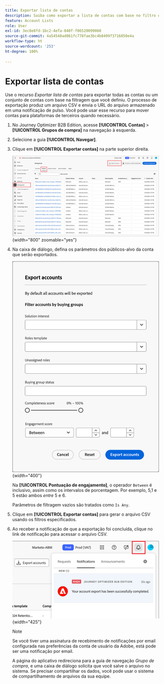 ```yaml
---
title: Exportar lista de contas
description: Saiba como exportar a lista de contas com base no filtro de grupos de compra.
feature: Account Lists
role: User
exl-id: 3ec8e8fd-1bc2-4efa-840f-f06520099060
source-git-commit: 4a54548ad061fc778fae3bc4b8499f3716850e4a
workflow-type: ht
source-wordcount: '253'
ht-degree: 100%

---
```


# Exportar lista de contas

Use o recurso _Exportar lista de contas_ para exportar todas as contas ou um conjunto de contas com base na filtragem que você definiu. O processo de exportação produz um arquivo CSV e envia o URL do arquivo armazenado em uma notificação de pulso. Você pode usar esse recurso para mover contas para plataformas de terceiros quando necessário.

1. No Journey Optimizer B2B Edition, acesse **[!UICONTROL Contas]** > **[!UICONTROL Grupos de compra]** na navegação à esquerda.

1. Selecione a guia **[!UICONTROL Navegar]**.

1. Clique em **[!UICONTROL Exportar contas]** na parte superior direita.

   ![Editar detalhes da conta](./assets/export-accounts.png){width="800" zoomable="yes"}

1. Na caixa de diálogo, defina os parâmetros dos públicos-alvo da conta que serão exportados.

   ![Especificar a filtragem de público-alvo da conta](./assets/export-accounts-dialog.png){width="400"}

   Na **[!UICONTROL Pontuação de engajamento]**, o operador `Between` é inclusivo, assim como os intervalos de porcentagem. Por exemplo, 5,1 e 5 estão ambos _entre_ 5 e 6.

   Parâmetros de filtragem vazios são tratados como `Is Any`.

1. Clique em **[!UICONTROL Exportar contas]** para gerar o arquivo CSV usando os filtros especificados.

1. Ao receber a notificação de que a exportação foi concluída, clique no link de notificação para acessar o arquivo CSV.

   ![Clique na notificação para baixar o arquivo CSV da lista de contas exportadas](./assets/export-accounts-notification.png){width="425"}

   >[!NOTE]
   >
   >Se você tiver uma assinatura de recebimento de notificações por email configurada nas preferências da conta de usuário da Adobe, está pode ser uma notificação por email.

   A página do aplicativo redireciona para a guia de navegação _Grupo de compra_, e uma caixa de diálogo solicita que você salve o arquivo no sistema. Se precisar compartilhar os dados, você pode usar o sistema de compartilhamento de arquivos da sua equipe.
